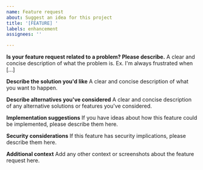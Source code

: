 ```yaml
---
name: Feature request
about: Suggest an idea for this project
title: '[FEATURE] '
labels: enhancement
assignees: ''

---
```


**Is your feature request related to a problem? Please describe.**
A clear and concise description of what the problem is. Ex. I'm always frustrated when [...]

**Describe the solution you'd like**
A clear and concise description of what you want to happen.

**Describe alternatives you've considered**
A clear and concise description of any alternative solutions or features you've considered.

**Implementation suggestions**
If you have ideas about how this feature could be implemented, please describe them here.

**Security considerations**
If this feature has security implications, please describe them here.

**Additional context**
Add any other context or screenshots about the feature request here.
